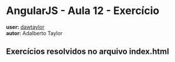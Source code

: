 # AngularJS - Aula 12 - Exercício   
**user:** [dawtaylor](https://github.com/dawtaylor)  
**autor:** Adalberto Taylor

## Exercícios resolvidos no arquivo index.html